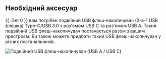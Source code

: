 ## Необхідний аксесуар

{{ .Get 0 }} вам потрібен подвійний USB флеш-накопичувач (2-в-1 USB флешка) Type-C/USB 3.0 з роз'ємом USB C та роз'ємом USB A. Такий подвійний USB флеш-накопичувач постачається разом з вашим пристроєм. Ви також можете придбати такий USB флеш-накопичувач у різних постачальників.

![Подвійний USB флеш-накопичувач (USB A / USB C)](/images/firmware/update/usb-dual-stick.svg)
